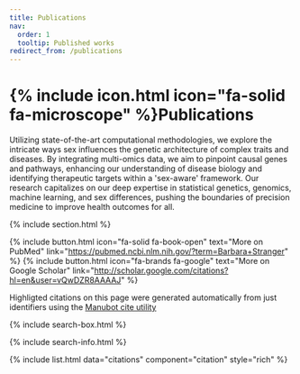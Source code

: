 ```yaml
---
title: Publications
nav:
  order: 1
  tooltip: Published works
redirect_from: /publications
---
```


# {% include icon.html icon="fa-solid fa-microscope" %}Publications

Utilizing state-of-the-art computational methodologies, we explore the intricate ways sex influences the genetic architecture of complex traits and diseases. By integrating multi-omics data, we aim to pinpoint causal genes and pathways, enhancing our understanding of disease biology and identifying therapeutic targets within a 'sex-aware' framework. Our research capitalizes on our deep expertise in statistical genetics, genomics, machine learning, and sex differences, pushing the boundaries of precision medicine to improve health outcomes for all.

{% include section.html %}

{%
  include button.html
  icon="fa-solid fa-book-open"
  text="More on PubMed"
  link="https://pubmed.ncbi.nlm.nih.gov/?term=Barbara+Stranger"
%}
{%
  include button.html
  icon="fa-brands fa-google"
  text="More on Google Scholar"
  link="http://scholar.google.com/citations?hl=en&user=vQwDZR8AAAAJ"
%}

Highligted citations on this page were generated automatically from just identifiers using the [Manubot cite utility](https://github.com/manubot/manubot#cite) 

{% include search-box.html %}

{% include search-info.html %}

{% include list.html data="citations" component="citation" style="rich" %}
